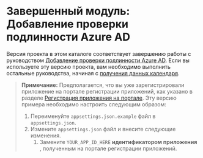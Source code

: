 # <a name="completed-module-add-azure-ad-authentication"></a>Завершенный модуль: Добавление проверки подлинности Azure AD

Версия проекта в этом каталоге соответствует завершению работы с руководством [Добавление проверки подлинности Azure AD](https://docs.microsoft.com/graph/tutorials/dotnet-core?tutorial-step=3). Если вы используете эту версию проекта, вам необходимо выполнить остальные руководства, начиная с [получения данных календаря](https://docs.microsoft.com/graph/tutorials/dotnet-core?tutorial-step=4).

> **Примечание:** Предполагается, что вы уже зарегистрировали приложение на портале регистрации приложений, как указано в разделе [Регистрация приложения на портале](https://docs.microsoft.com/graph/tutorials/dotnet-core?tutorial-step=2). Эту версию примера необходимо настроить следующим образом:
>
> 1. Переименуйте `appsettings.json.example` файл в `appsettings.json`.
> 1. Измените `appsettings.json` файл и внесите следующие изменения.
>     1. Замените `YOUR_APP_ID_HERE` **идентификатором приложения** , полученным на портале регистрации приложений.
